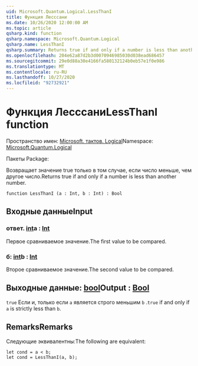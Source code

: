 ```yaml
---
uid: Microsoft.Quantum.Logical.LessThanI
title: Функция Лесссани
ms.date: 10/26/2020 12:00:00 AM
ms.topic: article
qsharp.kind: function
qsharp.namespace: Microsoft.Quantum.Logical
qsharp.name: LessThanI
qsharp.summary: Returns true if and only if a number is less than another number.
ms.openlocfilehash: 204e62a87d2b3d0070946985030d038ead686457
ms.sourcegitcommit: 29e0d88a30e4166fa580132124b0eb57e1f0e986
ms.translationtype: MT
ms.contentlocale: ru-RU
ms.lasthandoff: 10/27/2020
ms.locfileid: "92732921"
---
```

# <a name="lessthani-function"></a><span data-ttu-id="6f9e0-102">Функция Лесссани</span><span class="sxs-lookup"><span data-stu-id="6f9e0-102">LessThanI function</span></span>

<span data-ttu-id="6f9e0-103">Пространство имен: [Microsoft. тактов. Logical](xref:Microsoft.Quantum.Logical)</span><span class="sxs-lookup"><span data-stu-id="6f9e0-103">Namespace: [Microsoft.Quantum.Logical](xref:Microsoft.Quantum.Logical)</span></span>

<span data-ttu-id="6f9e0-104">Пакеты [](https://nuget.org/packages/)</span><span class="sxs-lookup"><span data-stu-id="6f9e0-104">Package: [](https://nuget.org/packages/)</span></span>


<span data-ttu-id="6f9e0-105">Возвращает значение true только в том случае, если число меньше, чем другое число.</span><span class="sxs-lookup"><span data-stu-id="6f9e0-105">Returns true if and only if a number is less than another number.</span></span>

```qsharp
function LessThanI (a : Int, b : Int) : Bool
```


## <a name="input"></a><span data-ttu-id="6f9e0-106">Входные данные</span><span class="sxs-lookup"><span data-stu-id="6f9e0-106">Input</span></span>

### <a name="a--int"></a><span data-ttu-id="6f9e0-107">ответ. [int](xref:microsoft.quantum.lang-ref.int)</span><span class="sxs-lookup"><span data-stu-id="6f9e0-107">a : [Int](xref:microsoft.quantum.lang-ref.int)</span></span>

<span data-ttu-id="6f9e0-108">Первое сравниваемое значение.</span><span class="sxs-lookup"><span data-stu-id="6f9e0-108">The first value to be compared.</span></span>


### <a name="b--int"></a><span data-ttu-id="6f9e0-109">б: [int](xref:microsoft.quantum.lang-ref.int)</span><span class="sxs-lookup"><span data-stu-id="6f9e0-109">b : [Int](xref:microsoft.quantum.lang-ref.int)</span></span>

<span data-ttu-id="6f9e0-110">Второе сравниваемое значение.</span><span class="sxs-lookup"><span data-stu-id="6f9e0-110">The second value to be compared.</span></span>



## <a name="output--bool"></a><span data-ttu-id="6f9e0-111">Выходные данные: [bool](xref:microsoft.quantum.lang-ref.bool)</span><span class="sxs-lookup"><span data-stu-id="6f9e0-111">Output : [Bool](xref:microsoft.quantum.lang-ref.bool)</span></span>

<span data-ttu-id="6f9e0-112">`true` Если и, только если `a` является строго меньшим `b` .</span><span class="sxs-lookup"><span data-stu-id="6f9e0-112">`true` if and only if `a` is strictly less than `b`.</span></span>

## <a name="remarks"></a><span data-ttu-id="6f9e0-113">Remarks</span><span class="sxs-lookup"><span data-stu-id="6f9e0-113">Remarks</span></span>

<span data-ttu-id="6f9e0-114">Следующие эквивалентны:</span><span class="sxs-lookup"><span data-stu-id="6f9e0-114">The following are equivalent:</span></span>

```Q#
let cond = a < b;
let cond = LessThanI(a, b);
```